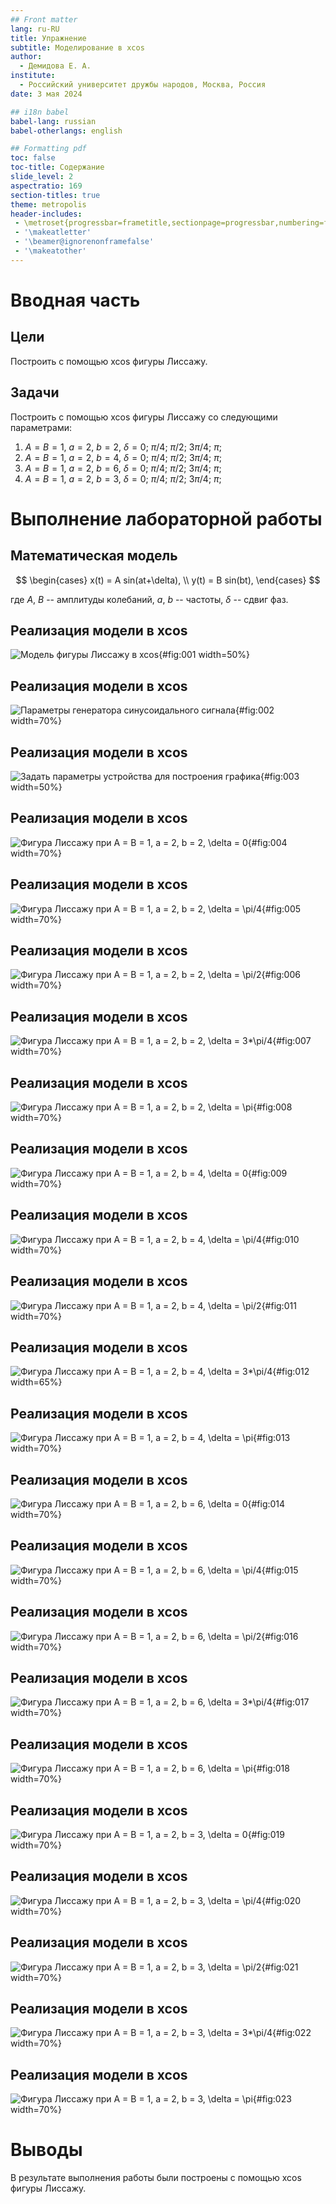 ```yaml
---
## Front matter
lang: ru-RU
title: Упражнение
subtitle: Моделирование в xcos
author:
  - Демидова Е. А.
institute:
  - Российский университет дружбы народов, Москва, Россия
date: 3 мая 2024

## i18n babel
babel-lang: russian
babel-otherlangs: english

## Formatting pdf
toc: false
toc-title: Содержание
slide_level: 2
aspectratio: 169
section-titles: true
theme: metropolis
header-includes:
 - \metroset{progressbar=frametitle,sectionpage=progressbar,numbering=fraction}
 - '\makeatletter'
 - '\beamer@ignorenonframefalse'
 - '\makeatother'
---
```


# Вводная часть

## Цели 

Построить с помощью xcos фигуры Лиссажу.

## Задачи

Построить с помощью xcos фигуры Лиссажу со следующими параметрами:

1) $A = B = 1$, $a = 2$, $b = 2$, $\delta = 0$; 
                $\pi/4$; $\pi/2$; $3 \pi/4$; $\pi$;
2) $A = B = 1$, $a = 2$, $b = 4$, $\delta = 0$; 
                $\pi/4$; $\pi/2$; $3 \pi/4$; $\pi$;
3) $A = B = 1$, $a = 2$, $b = 6$, $\delta = 0$; 
                $\pi/4$; $\pi/2$; $3 \pi/4$; $\pi$;
4) $A = B = 1$, $a = 2$, $b = 3$, $\delta = 0$; 
                $\pi/4$; $\pi/2$; $3 \pi/4$; $\pi$;

# Выполнение лабораторной работы

## Математическая модель

$$
\begin{cases}
	x(t) = A sin(at+\delta), \\
	y(t) = B sin(bt),
\end{cases}
$$

где $A$, $B$ -- амплитуды колебаний, $a$, $b$ -- частоты, $\delta$ -- сдвиг фаз.

## Реализация модели в xcos

![Модель фигуры Лиссажу в xcos](image/1.png){#fig:001 width=50%}

## Реализация модели в xcos

![Параметры генератора синусоидального сигнала](image/2.png){#fig:002 width=70%}

## Реализация модели в xcos

![Задать параметры устройства для построения графика](image/3.png){#fig:003 width=50%}

## Реализация модели в xcos

![Фигура Лиссажу при $A = B = 1$, $a = 2$, $b = 2$, $\delta = 0$](image/4.png){#fig:004 width=70%}

## Реализация модели в xcos

![Фигура Лиссажу при $A = B = 1$, $a = 2$, $b = 2$, $\delta = \pi/4$](image/5.png){#fig:005 width=70%}

## Реализация модели в xcos

![Фигура Лиссажу при $A = B = 1$, $a = 2$, $b = 2$, $\delta = \pi/2$](image/6.png){#fig:006 width=70%}

## Реализация модели в xcos

![Фигура Лиссажу при $A = B = 1$, $a = 2$, $b = 2$, $\delta = 3*\pi/4$](image/7.png){#fig:007 width=70%}

## Реализация модели в xcos

![Фигура Лиссажу при $A = B = 1$, $a = 2$, $b = 2$, $\delta = \pi$](image/8.png){#fig:008 width=70%}

## Реализация модели в xcos

![Фигура Лиссажу при $A = B = 1$, $a = 2$, $b = 4$, $\delta = 0$](image/9.png){#fig:009 width=70%}

## Реализация модели в xcos

![Фигура Лиссажу при $A = B = 1$, $a = 2$, $b = 4$, $\delta = \pi/4$](image/10.png){#fig:010 width=70%}

## Реализация модели в xcos

![Фигура Лиссажу при $A = B = 1$, $a = 2$, $b = 4$, $\delta = \pi/2$](image/11.png){#fig:011 width=70%}

## Реализация модели в xcos

![Фигура Лиссажу при $A = B = 1$, $a = 2$, $b = 4$, $\delta = 3*\pi/4$](image/12.png){#fig:012 width=65%}

## Реализация модели в xcos

![Фигура Лиссажу при $A = B = 1$, $a = 2$, $b = 4$, $\delta = \pi$](image/13.png){#fig:013 width=70%}

## Реализация модели в xcos

![Фигура Лиссажу при $A = B = 1$, $a = 2$, $b = 6$, $\delta = 0$](image/14.png){#fig:014 width=70%}

## Реализация модели в xcos

![Фигура Лиссажу при $A = B = 1$, $a = 2$, $b = 6$, $\delta = \pi/4$](image/15.png){#fig:015 width=70%}

## Реализация модели в xcos

![Фигура Лиссажу при $A = B = 1$, $a = 2$, $b = 6$, $\delta = \pi/2$](image/16.png){#fig:016 width=70%}

## Реализация модели в xcos

![Фигура Лиссажу при $A = B = 1$, $a = 2$, $b = 6$, $\delta = 3*\pi/4$](image/17.png){#fig:017 width=70%}

## Реализация модели в xcos

![Фигура Лиссажу при $A = B = 1$, $a = 2$, $b = 6$, $\delta = \pi$](image/18.png){#fig:018 width=70%}

## Реализация модели в xcos

![Фигура Лиссажу при $A = B = 1$, $a = 2$, $b = 3$, $\delta = 0$](image/19.png){#fig:019 width=70%}

## Реализация модели в xcos

![Фигура Лиссажу при $A = B = 1$, $a = 2$, $b = 3$, $\delta = \pi/4$](image/20.png){#fig:020 width=70%}

## Реализация модели в xcos

![Фигура Лиссажу при $A = B = 1$, $a = 2$, $b = 3$, $\delta = \pi/2$](image/21.png){#fig:021 width=70%}

## Реализация модели в xcos

![Фигура Лиссажу при $A = B = 1$, $a = 2$, $b = 3$, $\delta = 3*\pi/4$](image/22.png){#fig:022 width=70%}

## Реализация модели в xcos

![Фигура Лиссажу при $A = B = 1$, $a = 2$, $b = 3$, $\delta = \pi$](image/23.png){#fig:023 width=70%}

# Выводы

В результате выполнения работы были построены с помощью xcos фигуры Лиссажу.

